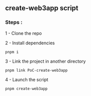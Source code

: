 ## create-web3app script

### Steps : 

1 - Clone the repo


2 - Install dependencies
```
pnpm i  
```

3 - Link the project in another directory

```
pnpm link PoC-create-web3app
```

4 - Launch the script

```
pnpm create-web3app
```